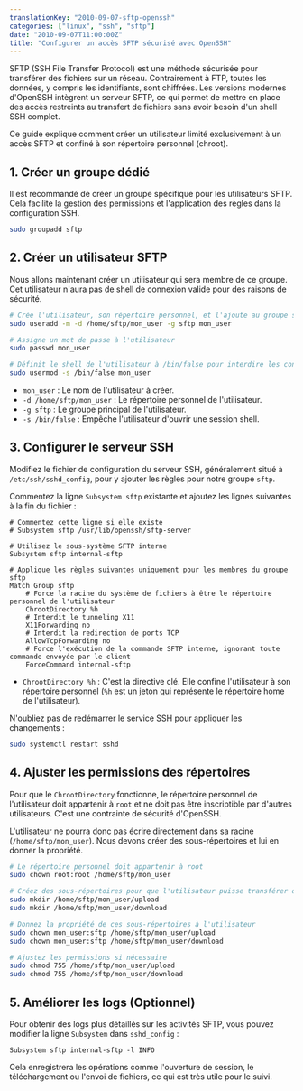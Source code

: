 ```yaml
---
translationKey: "2010-09-07-sftp-openssh"
categories: ["linux", "ssh", "sftp"]
date: "2010-09-07T11:00:00Z"
title: "Configurer un accès SFTP sécurisé avec OpenSSH"
---
```


SFTP (SSH File Transfer Protocol) est une méthode sécurisée pour transférer des fichiers sur un réseau. Contrairement à FTP, toutes les données, y compris les identifiants, sont chiffrées. Les versions modernes d'OpenSSH intègrent un serveur SFTP, ce qui permet de mettre en place des accès restreints au transfert de fichiers sans avoir besoin d'un shell SSH complet.

Ce guide explique comment créer un utilisateur limité exclusivement à un accès SFTP et confiné à son répertoire personnel (chroot).

## 1. Créer un groupe dédié

Il est recommandé de créer un groupe spécifique pour les utilisateurs SFTP. Cela facilite la gestion des permissions et l'application des règles dans la configuration SSH.

```bash
sudo groupadd sftp
```

## 2. Créer un utilisateur SFTP

Nous allons maintenant créer un utilisateur qui sera membre de ce groupe. Cet utilisateur n'aura pas de shell de connexion valide pour des raisons de sécurité.

```bash
# Crée l'utilisateur, son répertoire personnel, et l'ajoute au groupe sftp
sudo useradd -m -d /home/sftp/mon_user -g sftp mon_user

# Assigne un mot de passe à l'utilisateur
sudo passwd mon_user

# Définit le shell de l'utilisateur à /bin/false pour interdire les connexions SSH interactives
sudo usermod -s /bin/false mon_user
```
- `mon_user` : Le nom de l'utilisateur à créer.
- `-d /home/sftp/mon_user` : Le répertoire personnel de l'utilisateur.
- `-g sftp` : Le groupe principal de l'utilisateur.
- `-s /bin/false` : Empêche l'utilisateur d'ouvrir une session shell.

## 3. Configurer le serveur SSH

Modifiez le fichier de configuration du serveur SSH, généralement situé à `/etc/ssh/sshd_config`, pour y ajouter les règles pour notre groupe `sftp`.

Commentez la ligne `Subsystem sftp` existante et ajoutez les lignes suivantes à la fin du fichier :

```sshd-config
# Commentez cette ligne si elle existe
# Subsystem sftp /usr/lib/openssh/sftp-server

# Utilisez le sous-système SFTP interne
Subsystem sftp internal-sftp

# Applique les règles suivantes uniquement pour les membres du groupe sftp
Match Group sftp
    # Force la racine du système de fichiers à être le répertoire personnel de l'utilisateur
    ChrootDirectory %h
    # Interdit le tunneling X11
    X11Forwarding no
    # Interdit la redirection de ports TCP
    AllowTcpForwarding no
    # Force l'exécution de la commande SFTP interne, ignorant toute commande envoyée par le client
    ForceCommand internal-sftp
```
- `ChrootDirectory %h` : C'est la directive clé. Elle confine l'utilisateur à son répertoire personnel (`%h` est un jeton qui représente le répertoire home de l'utilisateur).

N'oubliez pas de redémarrer le service SSH pour appliquer les changements :
```bash
sudo systemctl restart sshd
```

## 4. Ajuster les permissions des répertoires

Pour que le `ChrootDirectory` fonctionne, le répertoire personnel de l'utilisateur doit appartenir à `root` et ne doit pas être inscriptible par d'autres utilisateurs. C'est une contrainte de sécurité d'OpenSSH.

L'utilisateur ne pourra donc pas écrire directement dans sa racine (`/home/sftp/mon_user`). Nous devons créer des sous-répertoires et lui en donner la propriété.

```bash
# Le répertoire personnel doit appartenir à root
sudo chown root:root /home/sftp/mon_user

# Créez des sous-répertoires pour que l'utilisateur puisse transférer des fichiers
sudo mkdir /home/sftp/mon_user/upload
sudo mkdir /home/sftp/mon_user/download

# Donnez la propriété de ces sous-répertoires à l'utilisateur
sudo chown mon_user:sftp /home/sftp/mon_user/upload
sudo chown mon_user:sftp /home/sftp/mon_user/download

# Ajustez les permissions si nécessaire
sudo chmod 755 /home/sftp/mon_user/upload
sudo chmod 755 /home/sftp/mon_user/download
```

## 5. Améliorer les logs (Optionnel)

Pour obtenir des logs plus détaillés sur les activités SFTP, vous pouvez modifier la ligne `Subsystem` dans `sshd_config` :

```sshd-config
Subsystem sftp internal-sftp -l INFO
```
Cela enregistrera les opérations comme l'ouverture de session, le téléchargement ou l'envoi de fichiers, ce qui est très utile pour le suivi.